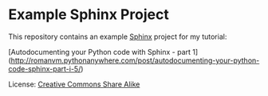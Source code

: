 # Example Sphinx Project

This repository contains an example [Sphinx](http://www.sphinx-doc.org/en/stable/) project for my tutorial:

[Autodocumenting your Python code with Sphinx - part 1]
(http://romanvm.pythonanywhere.com/post/autodocumenting-your-python-code-sphinx-part-i-5/)

License: [Creative Commons Share Alike](http://creativecommons.org/licenses/by-sa/4.0/)
